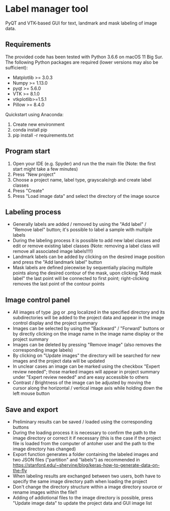 # Label manager tool
PyQT and VTK-based GUI for text, landmark and mask labeling of image data.

## Requirements
The provided code has been tested with Python 3.6.6 on macOS 11 Big Sur. The following Python packages are required (lower versions may also be sufficient):
- Matplotlib >= 3.0.3
- Numpy >= 1.13.0
- pyqt >= 5.6.0
- VTK >= 8.1.0
- vtkplotlib>=1.5.1
- Pillow >= 8.4.0

Quickstart using Anaconda:
1) Create new environment
2) conda install pip
3) pip install -r requirements.txt

## Program start
1) Open your IDE (e.g. Spyder) and run the the main file (Note: the first start might take a few minutes)
2) Press "New project"
3) Choose a project name, label type, grayscale/rgb and create label classes
4) Press "Create"
5) Press "Load image data" and select the directory of the image source

## Labeling process
- Generally labels are added / removed by using the "Add label" / "Remove label" button; it's possible to label a sample with multiple labels
- During the labeling process it is possible to add new label classes and edit or remove existing label classes (Note: removing a label class will remove all associated image labels!!!!)
- Landmark labels can be added by clicking on the desired image position and press the "Add landmark label" button
- Mask labels are defined piecewise by sequentially placing multiple points along the desired contour of the mask, upon clicking "Add mask label" the last point will be connected to first point; right-clicking removes the last point of the contour points

## Image control panel
- All images of type .jpg or .png localized in the specified directory and its subdirectories will be added to the project data and appear in the image control display and the project summary
- Images can be selected by using the "Backward" / "Forward" buttons or by directly clicking on the image name in the image name display or the project summary
- Images can be deleted by pressing "Remove image" (also removes the corresponding image labels)
- By clicking on "Update images" the directory will be searched for new images and the  project data will be updated
- In unclear cases an image can be marked using the checkbox "Expert review needed"; those marked images will appear in project summary under "Expert review needed" and are easy accessible to others
- Contrast / Brightness of the image can be adjusted by moving the cursor along the horizontal / vertical image axis while holding down the left mouse button

## Save and export
- Preliminary results can be saved / loaded using the corresponding buttons
- During the loading process it is necessary to confirm the path to the image directory or correct it if necessary (this is the case if the project file is loaded from the computer of antoher user and the path to the image directory has changed)
- Export function generates a folder containing the labeled images and two JSON files ("partition" and "labels") as recommended in https://stanford.edu/~shervine/blog/keras-how-to-generate-data-on-the-fly
- When labeling results are exchanged between two users, both have to specify the same image directory path when loading the project
- Don't change the directory structure within a image directory source or rename images within the file!!
- Adding of addiotional files to the image directory is possible, press "Update image data" to update the project data and GUI image list
